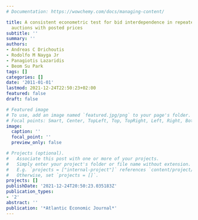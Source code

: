 ```yaml
---
# Documentation: https://wowchemy.com/docs/managing-content/

title: A consistent econometric test for bid interdependence in repeated second-price
  auctions with posted prices
subtitle: ''
summary: ''
authors:
- Andreas C Drichoutis
- Rodolfo M Nayga Jr
- Panagiotis Lazaridis
- Beom Su Park
tags: []
categories: []
date: '2011-01-01'
lastmod: 2021-12-24T22:50:23+02:00
featured: false
draft: false

# Featured image
# To use, add an image named `featured.jpg/png` to your page's folder.
# Focal points: Smart, Center, TopLeft, Top, TopRight, Left, Right, BottomLeft, Bottom, BottomRight.
image:
  caption: ''
  focal_point: ''
  preview_only: false

# Projects (optional).
#   Associate this post with one or more of your projects.
#   Simply enter your project's folder or file name without extension.
#   E.g. `projects = ["internal-project"]` references `content/project/deep-learning/index.md`.
#   Otherwise, set `projects = []`.
projects: []
publishDate: '2021-12-24T20:50:23.035183Z'
publication_types:
- '2'
abstract: ''
publication: '*Atlantic Economic Journal*'
---
```

